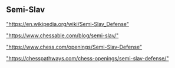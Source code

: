 <h2>Semi-Slav</h2>
<p><a href="https://en.wikipedia.org/wiki/Semi-Slav_Defense">"https://en.wikipedia.org/wiki/Semi-Slav_Defense"</a></p>

<p><a href="https://www.chessable.com/blog/semi-slav/">"https://www.chessable.com/blog/semi-slav/"</a></p>

<p><a href="https://www.chess.com/openings/Semi-Slav-Defense">"https://www.chess.com/openings/Semi-Slav-Defense"</a></p>

<p><a href="https://chesspathways.com/chess-openings/semi-slav-defense/">"https://chesspathways.com/chess-openings/semi-slav-defense/"</a></p>

